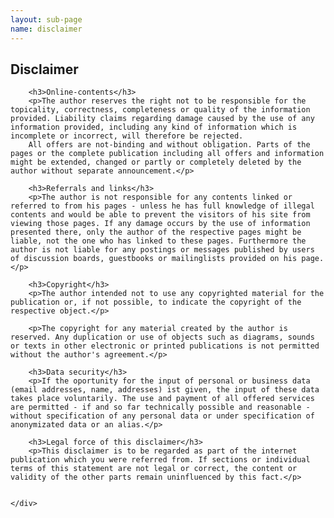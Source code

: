 ```yaml
---
layout: sub-page
name: disclaimer
---
```


<section id="disclaimer">
    <div class="container">
        <h2>Disclaimer</h2>
        
        <h3>Online-contents</h3>
        <p>The author reserves the right not to be responsible for the topicality, correctness, completeness or quality of the information provided. Liability claims regarding damage caused by the use of any information provided, including any kind of information which is incomplete or incorrect, will therefore be rejected.
        All offers are not-binding and without obligation. Parts of the pages or the complete publication including all offers and information might be extended, changed or partly or completely deleted by the author without separate announcement.</p>

        <h3>Referrals and links</h3>
        <p>The author is not responsible for any contents linked or referred to from his pages - unless he has full knowledge of illegal contents and would be able to prevent the visitors of his site from viewing those pages. If any damage occurs by the use of information presented there, only the author of the respective pages might be liable, not the one who has linked to these pages. Furthermore the author is not liable for any postings or messages published by users of discussion boards, guestbooks or mailinglists provided on his page.</p>

        <h3>Copyright</h3>
        <p>The author intended not to use any copyrighted material for the publication or, if not possible, to indicate the copyright of the respective object.</p>

        <p>The copyright for any material created by the author is reserved. Any duplication or use of objects such as diagrams, sounds or texts in other electronic or printed publications is not permitted without the author's agreement.</p>

        <h3>Data security</h3>
        <p>If the oportunity for the input of personal or business data (email addresses, name, addresses) ist given, the input of these data takes place voluntarily. The use and payment of all offered services are permitted - if and so far technically possible and reasonable - without specification of any personal data or under specification of anonymizated data or an alias.</p>

        <h3>Legal force of this disclaimer</h3>
        <p>This disclaimer is to be regarded as part of the internet publication which you were referred from. If sections or individual terms of this statement are not legal or correct, the content or validity of the other parts remain uninfluenced by this fact.</p>

        
    </div>
</section>
